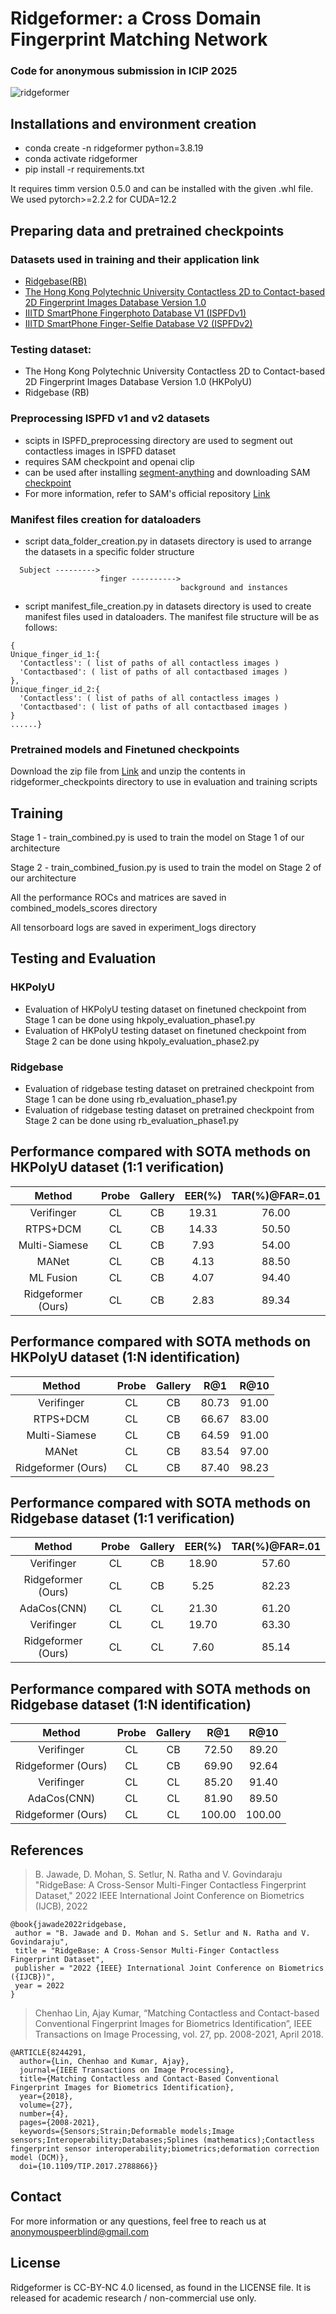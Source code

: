 # Ridgeformer: a Cross Domain Fingerprint Matching Network

### Code for anonymous submission in ICIP 2025

![ridgeformer](https://github.com/user-attachments/assets/60ee24c6-73e2-445e-a5d5-9b8b5580eee5)

## Installations and environment creation
- conda create -n ridgeformer python=3.8.19
- conda activate ridgeformer
- pip install -r requirements.txt

It requires timm version 0.5.0 and can be installed with the given .whl file.
We used pytorch>=2.2.2 for CUDA=12.2

## Preparing data and pretrained checkpoints

### Datasets used in training and their application link
- [Ridgebase(RB)](https://www.buffalo.edu/cubs/research/datasets/ridgebase-benchmark-dataset.html#title_0)
- [The Hong Kong Polytechnic University Contactless 2D to Contact-based 2D Fingerprint Images Database Version 1.0](http://www4.comp.polyu.edu.hk/~csajaykr/fingerprint.htm)
- [IIITD SmartPhone Fingerphoto Database V1 (ISPFDv1)](https://iab-rubric.org/index.php/ispfdv1)
- [IIITD SmartPhone Finger-Selfie Database V2 (ISPFDv2)](https://iab-rubric.org/index.php/ispfdv1)

### Testing dataset:
- The Hong Kong Polytechnic University Contactless 2D to Contact-based 2D Fingerprint Images Database Version 1.0 (HKPolyU)
- Ridgebase (RB)

### Preprocessing ISPFD v1 and v2 datasets
- scipts in ISPFD_preprocessing directory are used to segment out contactless images in ISPFD dataset
- requires SAM checkpoint and openai clip
- can be used after installing [segment-anything](https://pypi.org/project/segment-anything/) and downloading SAM [checkpoint](https://github.com/facebookresearch/segment-anything#model-checkpoints)
- For more information, refer to SAM's official repository [Link](https://github.com/facebookresearch/segment-anything)

### Manifest files creation for dataloaders
- script data_folder_creation.py in datasets directory is used to arrange the datasets in a specific folder structure
```
  Subject --------->
                    finger ---------->
                                      background and instances
```  
- script manifest_file_creation.py in datasets directory is used to create manifest files used in dataloaders. The manifest file structure will be as follows:

```
{
Unique_finger_id_1:{
  'Contactless': ( list of paths of all contactless images )
  'Contactbased': ( list of paths of all contactbased images )
},
Unique_finger_id_2:{
  'Contactless': ( list of paths of all contactless images )
  'Contactbased': ( list of paths of all contactbased images )
}
......}
```

### Pretrained models and Finetuned checkpoints
Download the zip file from [Link](https://drive.google.com/file/d/11VrXKJyJoD-lXSLVC6pt9adoWxFQ-f7H/view?usp=sharing) and unzip the contents in ridgeformer_checkpoints directory to use in evaluation and training scripts

## Training
Stage 1 - train_combined.py is used to train the model on Stage 1 of our architecture

Stage 2 - train_combined_fusion.py is used to train the model on Stage 2 of our architecture

All the performance ROCs and matrices are saved in combined_models_scores directory

All tensorboard logs are saved in experiment_logs directory

## Testing and Evaluation
### HKPolyU
- Evaluation of HKPolyU testing dataset on finetuned checkpoint from Stage 1 can be done using hkpoly_evaluation_phase1.py
- Evaluation of HKPolyU testing dataset on finetuned checkpoint from Stage 2 can be done using hkpoly_evaluation_phase2.py

### Ridgebase
- Evaluation of ridgebase testing dataset on pretrained checkpoint from Stage 1 can be done using rb_evaluation_phase1.py
- Evaluation of ridgebase testing dataset on pretrained checkpoint from Stage 2 can be done using rb_evaluation_phase1.py

## Performance compared with SOTA methods on HKPolyU dataset (1:1 verification)
|Method | Probe | Gallery | EER(%) | TAR(%)@FAR=.01 |
| :---: | :---: | :---: | :---: | :---: |
|Verifinger | CL | CB | 19.31 | 76.00 |
|RTPS+DCM | CL | CB | 14.33 | 50.50 |
|Multi-Siamese | CL | CB | 7.93 | 54.00 |
|MANet | CL | CB | 4.13 | 88.50 |
|ML Fusion | CL | CB | 4.07 | 94.40|
|Ridgeformer (Ours)| CL | CB | 2.83 | 89.34|

## Performance compared with SOTA methods on HKPolyU dataset (1:N identification)
|Method | Probe | Gallery | R@1 | R@10 |
| :---: | :---: | :---: | :---: | :---: |
|Verifinger | CL | CB | 80.73 | 91.00 |
|RTPS+DCM | CL | CB | 66.67 | 83.00 |
|Multi-Siamese | CL | CB | 64.59 | 91.00 |
|MANet | CL | CB | 83.54 | 97.00 |
|Ridgeformer (Ours)| CL | CB | 87.40 | 98.23 |

## Performance compared with SOTA methods on Ridgebase dataset (1:1 verification)
|Method | Probe | Gallery | EER(%) | TAR(%)@FAR=.01 |
| :---: | :---: | :---: | :---: | :---: |
|Verifinger | CL | CB | 18.90 | 57.60 |
|Ridgeformer (Ours) | CL | CB | 5.25 | 82.23 |
|AdaCos(CNN) | CL | CL | 21.30 | 61.20 |
|Verifinger | CL | CL | 19.70 | 63.30 |
|Ridgeformer (Ours)| CL | CL | 7.60 | 85.14 |

## Performance compared with SOTA methods on Ridgebase dataset (1:N identification)
|Method | Probe | Gallery | R@1 | R@10 |
| :---: | :---: | :---: | :---: | :---: |
|Verifinger | CL | CB | 72.50 | 89.20 |
|Ridgeformer (Ours) | CL | CB | 69.90 | 92.64 |
|Verifinger | CL | CL | 85.20 | 91.40 |
|AdaCos(CNN) | CL | CL | 81.90 | 89.50 |
|Ridgeformer (Ours)| CL | CL | 100.00 | 100.00 |

## References

> B. Jawade, D. Mohan, S. Setlur, N. Ratha and V. Govindaraju "RidgeBase: A Cross-Sensor Multi-Finger Contactless Fingerprint Dataset," 2022 IEEE International Joint Conference on Biometrics (IJCB), 2022

```
@book{jawade2022ridgebase,
 author = "B. Jawade and D. Mohan and S. Setlur and N. Ratha and V. Govindaraju",
 title = "RidgeBase: A Cross-Sensor Multi-Finger Contactless Fingerprint Dataset",
 publisher = "2022 {IEEE} International Joint Conference on Biometrics ({IJCB})",
 year = 2022
}
```
> Chenhao Lin, Ajay Kumar, “Matching Contactless and Contact-based Conventional Fingerprint Images for Biometrics Identification”, IEEE Transactions on Image Processing, vol. 27, pp. 2008-2021, April 2018.

```
@ARTICLE{8244291,
  author={Lin, Chenhao and Kumar, Ajay},
  journal={IEEE Transactions on Image Processing}, 
  title={Matching Contactless and Contact-Based Conventional Fingerprint Images for Biometrics Identification}, 
  year={2018},
  volume={27},
  number={4},
  pages={2008-2021},
  keywords={Sensors;Strain;Deformable models;Image sensors;Interoperability;Databases;Splines (mathematics);Contactless fingerprint sensor interoperability;biometrics;deformation correction model (DCM)},
  doi={10.1109/TIP.2017.2788866}}
```

## Contact
For more information or any questions, feel free to reach us at anonymouspeerblind@gmail.com

## License
Ridgeformer is CC-BY-NC 4.0 licensed, as found in the LICENSE file. It is released for academic research / non-commercial use only.
